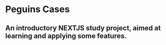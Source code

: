 # Peguins Cases
## An introductory NEXTJS study project, aimed at learning and applying some features.